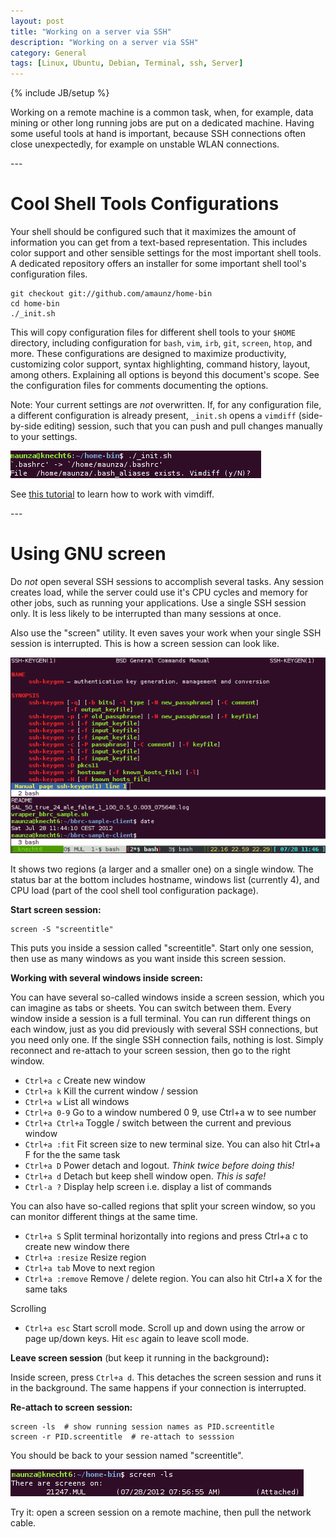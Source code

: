 ```yaml
---
layout: post
title: "Working on a server via SSH"
description: "Working on a server via SSH"
category: General
tags: [Linux, Ubuntu, Debian, Terminal, ssh, Server]
---
```

{% include JB/setup %}

Working on a remote machine is a common task, when, for example, data mining or
other long running jobs are put on a dedicated machine. Having some useful
tools at hand is important, because SSH connections often close unexpectedly,
for example on unstable WLAN connections.

<p></p>
---
<p></p>

Cool Shell Tools Configurations
===============================

Your shell should be configured such that it maximizes the amount of
information you can get from a text-based representation. This includes color
support and other sensible settings for the most important shell tools. A dedicated
repository offers an installer for some important shell tool's configuration
files.

    git checkout git://github.com/amaunz/home-bin
    cd home-bin
    ./_init.sh

This will copy configuration files for different shell tools to your `$HOME`
directory, including configuration for `bash`, `vim`, `irb`, `git`, `screen`,
`htop`, and more. These configurations are designed to maximize productivity,
customizing color support, syntax highlighting, command history, layout, among
others. Explaining all options is beyond this document's scope. See the
configuration files for comments documenting the options.

Note: Your current settings are *not* overwritten. If, for any configuration
file, a different configuration is already present, `_init.sh` opens a
`vimdiff` (side-by-side editing) session, such that you can push and pull
changes manually to your settings.

![home-bin](/images/homebin.png)

See [this tutorial](http://goo.gl/7SH1I) to learn how to work with vimdiff.


<p></p>
---
<p></p>


Using GNU screen
================

Do *not* open several SSH sessions to accomplish several tasks.  Any session
creates load, while the server could use it's CPU cycles and memory for other
jobs, such as running your applications. Use a single SSH session only. It is
less likely to be interrupted than many sessions at once.

Also use the "screen" utility. It even saves your work when your single SSH
session is interrupted. This is how a screen session can look like. 

![home-bin](/images/screen2.png)

It shows two regions (a larger and a smaller one) on a single window. The
status bar at the bottom includes hostname, windows list (currently 4), and 
CPU load (part of the cool shell tool configuration package).

**Start screen session:**

    screen -S "screentitle"

This puts you inside a session called "screentitle". Start only one session, then use as many windows as you want inside this screen session.

**Working with several windows inside screen:**

You can have several so-called windows inside a screen session, which you can imagine as tabs or sheets. You can switch between them. Every window inside a session is a full terminal. You can run different things on each window, just as you did previously with several SSH connections, but you need only one. If the single SSH connection fails, nothing is lost. Simply reconnect and re-attach to your screen session, then go to the right window.

- `Ctrl+a c`  Create new window
- `Ctrl+a k`  Kill the current window / session
- `Ctrl+a w`  List all windows
- `Ctrl+a 0-9`  Go to a window numbered 0 9, use Ctrl+a w to see number
- `Ctrl+a Ctrl+a` Toggle / switch between the current and previous window
- `Ctrl+a :fit` Fit screen size to new terminal size. You can also hit Ctrl+a F for the the same task
- `Ctrl+a D` Power detach and logout. *Think twice before doing this!*
- `Ctrl+a d`  Detach but keep shell window open. *This is safe!*
- `Ctrl-a ?`  Display help screen i.e. display a list of commands

You can also have so-called regions that split your screen window, so you can monitor different things at the same time.

- `Ctrl+a S`  Split terminal horizontally into regions and press Ctrl+a c to create new window there
- `Ctrl+a :resize`  Resize region
- `Ctrl+a tab`  Move to next region
- `Ctrl+a :remove`  Remove / delete region. You can also hit Ctrl+a X for the same taks

Scrolling

- `Ctrl+a esc`  Start scroll mode. Scroll up and down using the arrow or page up/down keys. Hit `esc` again to leave scoll mode.


**Leave screen session** (but keep it running in the background)**:**

Inside screen, press `Ctrl+a d`. This detaches the screen session and runs it in the background. The same happens if your connection is interrupted.


**Re-attach to screen session:**

    screen -ls  # show running session names as PID.screentitle
    screen -r PID.screentitle  # re-attach to sesssion

You should be back to your session named "screentitle".

![home-bin](/images/screen1.png)

Try it: open a screen session on a remote machine, then pull the network cable.


